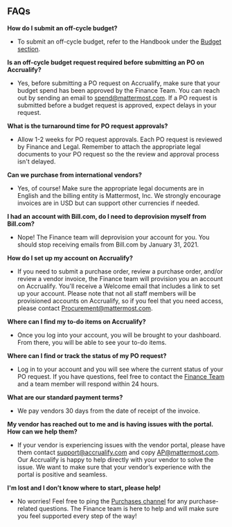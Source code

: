 ## FAQs

**How do I submit an off-cycle budget?**

* To submit an off-cycle budget, refer to the Handbook under the [Budget section](https://handbook.mattermost.com/operations/finance/spending-company-money/budget).

**Is an off-cycle budget request required before submitting an PO on Accrualify?**

* Yes, before submitting a PO request on Accrualify, make sure that your budget spend has been approved by the Finance Team. You can reach out by sending an email to spend@mattermost.com. If a PO request is submitted before a budget request is approved, expect delays in your request.

**What is the turnaround time for PO request approvals?**

* Allow 1-2 weeks for PO request approvals. Each PO request is reviewed by Finance and Legal. Remember to attach the appropriate legal documents to your PO request so the the review and approval process isn't delayed.

**Can we purchase from international vendors?**

* Yes, of course! Make sure the appropriate legal documents are in English and the billing entity is Mattermost, Inc. We strongly encourage invoices are in USD but can support other currencies if needed. 

**I had an account with Bill.com, do I need to deprovision myself from Bill.com?**

* Nope! The Finance team will deprovision your account for you. You should stop receiving emails from Bill.com by January 31, 2021.

**How do I set up my account on Accrualify?**

* If you need to submit a purchase order, review a purchase order, and/or review a vendor invoice, the Finance team will provision you an account on Accrualify. You'll receive a Welcome email that includes a link to set up your account. Please note that not all staff members will be provisioned accounts on Accrualify, so if you feel that you need access, please contact Procurement@mattermost.com.

**Where can I find my to-do items on Accrualify?**

* Once you log into your account, you will be brought to your dashboard. From there, you will be able to see your to-do items.

**Where can I find or track the status of my PO request?**

* Log in to your account and you will see where the current status of your PO request. If you have questions, feel free to contact the [Finance Team](https://community.mattermost.com/private-core/channels/purchases) and a team member will respond within 24 hours.

**What are our standard payment terms?**

* We pay vendors 30 days from the date of receipt of the invoice.

**My vendor has reached out to me and is having issues with the portal. How can we help them?**

* If your vendor is experiencing issues with the vendor portal, please have them contact support@accrualify.com and copy AP@mattermost.com. Our Accrualify is happy to help directly with your vendor to solve the issue. We want to make sure that your vendor’s experience with the portal is positive and seamless.

**I'm lost and I don’t know where to start, please help!**

* No worries! Feel free to ping the [Purchases channel](https://community.mattermost.com/private-core/channels/purchases) for any purchase-related questions. The Finance team is here to help and will make sure you feel supported every step of the way!
